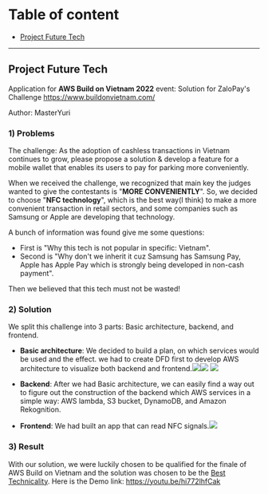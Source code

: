 # Table of content
- [Project Future Tech](#project-future-tech)

---

## Project Future Tech

Application for **AWS Build on Vietnam 2022** event: 
Solution for ZaloPay's Challenge https://www.buildonvietnam.com/

Author: MasterYuri 
### 1) Problems
The challenge: As the adoption of cashless transactions in Vietnam continues to grow, please propose a solution & develop a feature for a mobile wallet that enables its users to pay for parking more conveniently.

 When we received the challenge, we recognized that main key the judges wanted to give the contestants is "**MORE CONVENIENTLY**". So, we decided to choose "**NFC technology**", which is the best way(I think) to make a more convenient transaction in retail sectors, and some companies such as Samsung or Apple are developing that technology.
 
 A bunch of information was found give me some questions: 
* First is "Why this tech is not popular in specific: Vietnam".
* Second is "Why don't we inherit it cuz Samsung has Samsung Pay, Apple has Apple Pay which is strongly being developed in non-cash payment".
 
 Then we believed that this tech must not be wasted!
###  2) Solution
We split this challenge into 3 parts: Basic architecture, backend, and frontend.
*  **Basic architecture**: We decided to build a plan, on which services would be used and the effect. we had to create DFD first to develop AWS architecture to visualize both backend and frontend.![](https://i.imgur.com/BNDGoKg.png)![](https://i.imgur.com/MoUUQZK.png)
![](https://i.imgur.com/zf6RtN8.png)

*  **Backend**: After we had Basic architecture, we can easily find a way out to figure out the construction of the backend which AWS services in a simple way: AWS lambda, S3 bucket, DynamoDB, and Amazon Rekognition.
*  **Frontend**: We had built an app that can read NFC signals.![](https://i.imgur.com/xPVfW4G.jpg)

### 3) Result
With our solution, we were luckily chosen to be qualified for the finale of AWS Build on Vietnam and the solution was chosen to be the [Best Technicality](./AWSLambda/cert/tech.pdf).
Here is the Demo link: https://youtu.be/hi772lhfCak
